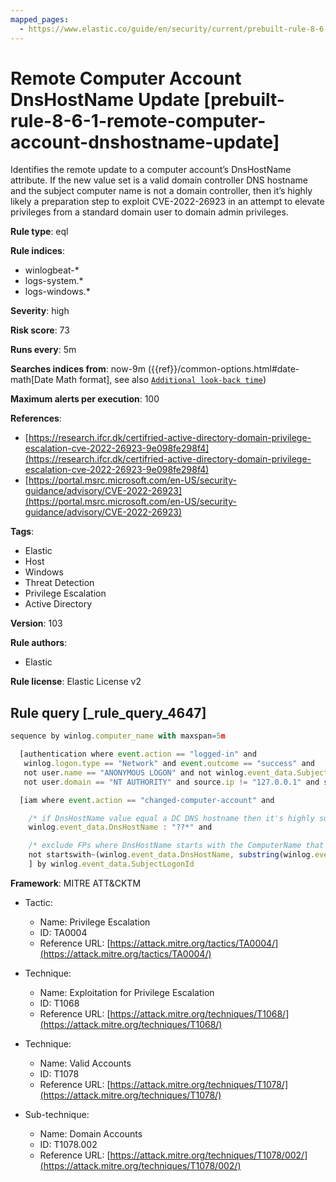 ```yaml
---
mapped_pages:
  - https://www.elastic.co/guide/en/security/current/prebuilt-rule-8-6-1-remote-computer-account-dnshostname-update.html
---
```


# Remote Computer Account DnsHostName Update [prebuilt-rule-8-6-1-remote-computer-account-dnshostname-update]

Identifies the remote update to a computer account’s DnsHostName attribute. If the new value set is a valid domain controller DNS hostname and the subject computer name is not a domain controller, then it’s highly likely a preparation step to exploit CVE-2022-26923 in an attempt to elevate privileges from a standard domain user to domain admin privileges.

**Rule type**: eql

**Rule indices**:

* winlogbeat-*
* logs-system.*
* logs-windows.*

**Severity**: high

**Risk score**: 73

**Runs every**: 5m

**Searches indices from**: now-9m ({{ref}}/common-options.html#date-math[Date Math format], see also [`Additional look-back time`](docs-content://solutions/security/detect-and-alert/create-detection-rule.md#rule-schedule))

**Maximum alerts per execution**: 100

**References**:

* [https://research.ifcr.dk/certifried-active-directory-domain-privilege-escalation-cve-2022-26923-9e098fe298f4](https://research.ifcr.dk/certifried-active-directory-domain-privilege-escalation-cve-2022-26923-9e098fe298f4)
* [https://portal.msrc.microsoft.com/en-US/security-guidance/advisory/CVE-2022-26923](https://portal.msrc.microsoft.com/en-US/security-guidance/advisory/CVE-2022-26923)

**Tags**:

* Elastic
* Host
* Windows
* Threat Detection
* Privilege Escalation
* Active Directory

**Version**: 103

**Rule authors**:

* Elastic

**Rule license**: Elastic License v2

## Rule query [_rule_query_4647]

```js
sequence by winlog.computer_name with maxspan=5m

  [authentication where event.action == "logged-in" and
   winlog.logon.type == "Network" and event.outcome == "success" and
   not user.name == "ANONYMOUS LOGON" and not winlog.event_data.SubjectUserName : "*$" and
   not user.domain == "NT AUTHORITY" and source.ip != "127.0.0.1" and source.ip !="::1"] by winlog.event_data.TargetLogonId

  [iam where event.action == "changed-computer-account" and

    /* if DnsHostName value equal a DC DNS hostname then it's highly suspicious */
    winlog.event_data.DnsHostName : "??*" and

    /* exclude FPs where DnsHostName starts with the ComputerName that was changed */
    not startswith~(winlog.event_data.DnsHostName, substring(winlog.event_data.TargetUserName, 0, length(winlog.event_data.TargetUserName) - 1))
    ] by winlog.event_data.SubjectLogonId
```

**Framework**: MITRE ATT&CKTM

* Tactic:

    * Name: Privilege Escalation
    * ID: TA0004
    * Reference URL: [https://attack.mitre.org/tactics/TA0004/](https://attack.mitre.org/tactics/TA0004/)

* Technique:

    * Name: Exploitation for Privilege Escalation
    * ID: T1068
    * Reference URL: [https://attack.mitre.org/techniques/T1068/](https://attack.mitre.org/techniques/T1068/)

* Technique:

    * Name: Valid Accounts
    * ID: T1078
    * Reference URL: [https://attack.mitre.org/techniques/T1078/](https://attack.mitre.org/techniques/T1078/)

* Sub-technique:

    * Name: Domain Accounts
    * ID: T1078.002
    * Reference URL: [https://attack.mitre.org/techniques/T1078/002/](https://attack.mitre.org/techniques/T1078/002/)



